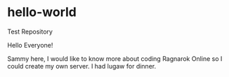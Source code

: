 # hello-world
Test Repository

Hello Everyone!

Sammy here, I would like to know more about coding Ragnarok Online so I could create my own server.
I had lugaw for dinner.
